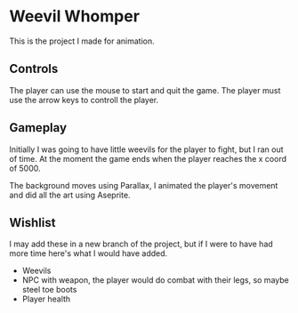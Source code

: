 # Weevil Whomper

This is the project I made for animation.

## Controls

The player can use the mouse to start and quit the game. The player must use
the arrow keys to controll the player.

## Gameplay

Initially I was going to have little weevils for the player to fight, but I ran
out of time. At the moment the game ends when the player reaches the x coord of 5000.

The background moves using Parallax, I animated the player's movement and did all
the art using Aseprite.

## Wishlist

I may add these in a new branch of the project, but if I were to have had more time
here's what I would have added.

- Weevils
- NPC with weapon, the player would do combat with their legs, so maybe steel
  toe boots
- Player health
